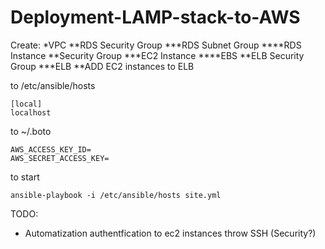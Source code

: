 # Deployment-LAMP-stack-to-AWS

Create:
*VPC
**RDS Security Group
***RDS Subnet Group
****RDS Instance
**Security Group
***EC2 Instance
****EBS
**ELB Security Group
***ELB
**ADD EC2 instances to ELB


to /etc/ansible/hosts
```
[local]
localhost
```

to ~/.boto
```
AWS_ACCESS_KEY_ID=
AWS_SECRET_ACCESS_KEY=
```

to start
```
ansible-playbook -i /etc/ansible/hosts site.yml
```
TODO:
* Automatization authentfication to ec2 instances throw SSH (Security?)




